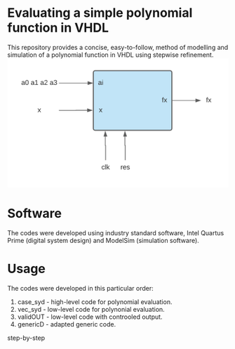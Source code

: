 # Evaluating a simple polynomial function in VHDL
This repository provides a concise, easy-to-follow, method of modelling and simulation of a polynomial function in VHDL using stepwise refinement.
![Block diagram of operation](https://github.com/aniekanBane/poly-eval-vhdl/blob/main/Blank%20diagram%20(15).png)

# Software
The codes were developed using industry standard software, Intel Quartus Prime (digital system design) and ModelSim (simulation software).

# Usage
The codes were developed in this particular order:
1. case_syd - high-level code for polynomial evaluation.
2. vec_syd - low-level code for polynonial evaluation.
3. validOUT - low-level code with controoled output.
4. genericD - adapted generic code.

step-by-step
